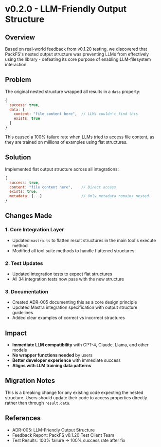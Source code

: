 # v0.2.0 - LLM-Friendly Output Structure

## Overview
Based on real-world feedback from v0.1.20 testing, we discovered that PackFS's nested output structure was preventing LLMs from effectively using the library - defeating its core purpose of enabling LLM-filesystem interaction.

## Problem
The original nested structure wrapped all results in a `data` property:
```javascript
{
  success: true,
  data: {
    content: "file content here",  // LLMs couldn't find this
    exists: true
  }
}
```

This caused a 100% failure rate when LLMs tried to access file content, as they are trained on millions of examples using flat structures.

## Solution
Implemented flat output structure across all integrations:
```javascript
{
  success: true,
  content: "file content here",    // Direct access
  exists: true,
  metadata: {...}                  // Only metadata remains nested
}
```

## Changes Made

### 1. Core Integration Layer
- Updated `mastra.ts` to flatten result structures in the main tool's execute method
- Modified all tool suite methods to handle flattened structures

### 2. Test Updates
- Updated integration tests to expect flat structures
- All 34 integration tests now pass with the new structure

### 3. Documentation
- Created ADR-005 documenting this as a core design principle
- Updated Mastra integration specification with output structure guidelines
- Added clear examples of correct vs incorrect structures

## Impact
- **Immediate LLM compatibility** with GPT-4, Claude, Llama, and other models
- **No wrapper functions needed** by users
- **Better developer experience** with immediate success
- **Aligns with LLM training data patterns**

## Migration Notes
This is a breaking change for any existing code expecting the nested structure. Users should update their code to access properties directly rather than through `result.data`.

## References
- ADR-005: LLM-Friendly Output Structure
- Feedback Report: PackFS v0.1.20 Test Client Team
- Test Results: 100% failure → 100% success rate after fix